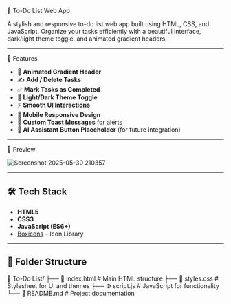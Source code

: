 📝 To-Do List Web App

A stylish and responsive to-do list web app built using HTML, CSS, and JavaScript. 
Organize your tasks efficiently with a beautiful interface, dark/light theme toggle, 
and animated gradient headers.

------------------------------------------------------------
🚀 Features

- 🌈 **Animated Gradient Header**
- ✍️ **Add / Delete Tasks**
- ✅ **Mark Tasks as Completed**
- 🌙 **Light/Dark Theme Toggle**
- ⚡ **Smooth UI Interactions**
- 📱 **Mobile Responsive Design**
- 🍞 **Custom Toast Messages** for alerts
- 🤖 **AI Assistant Button Placeholder** (for future integration)

------------------------------------------------------------
📸 Preview

![Screenshot 2025-05-30 210357](https://github.com/user-attachments/assets/0bfa11ce-197c-464b-a12f-3bb950d9062b)


------------------------------------------------------------
## 🛠️ Tech Stack

- **HTML5**
- **CSS3**
- **JavaScript (ES6+)**
- [Boxicons](https://boxicons.com/) – Icon Library

---
## 📂 Folder Structure
📁 To-Do List/
├── 📄 index.html # Main HTML structure
├── 🎨 styles.css # Stylesheet for UI and themes
├── ⚙️ script.js # JavaScript for functionality
└── 📝 README.md # Project documentation

